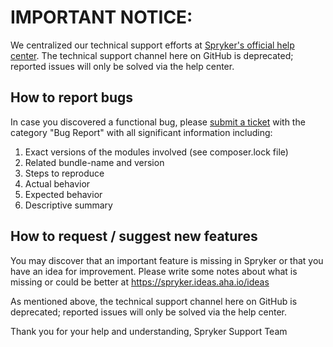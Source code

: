 # **IMPORTANT NOTICE:** 
We centralized our technical support efforts at [Spryker's official help center](https://support.spryker.com). The technical support channel here on GitHub is deprecated; reported issues will only be solved via the help center.



## How to report bugs

In case you discovered a functional bug, please [submit a ticket](https://support.spryker.com/hc/en-us/requests/new) with the category "Bug Report" with all significant information including:

1. Exact versions of the modules involved (see composer.lock file)
2. Related bundle-name and version
3. Steps to reproduce
4. Actual behavior
5. Expected behavior
6. Descriptive summary


## How to request / suggest new features

You may discover that an important feature is missing in Spryker or that you have an idea for improvement. Please write some notes about what is missing or could be better at https://spryker.ideas.aha.io/ideas



As mentioned above, the technical support channel here on GitHub is deprecated; reported issues will only be solved via the help center.



Thank you for your help and understanding,
Spryker Support Team

